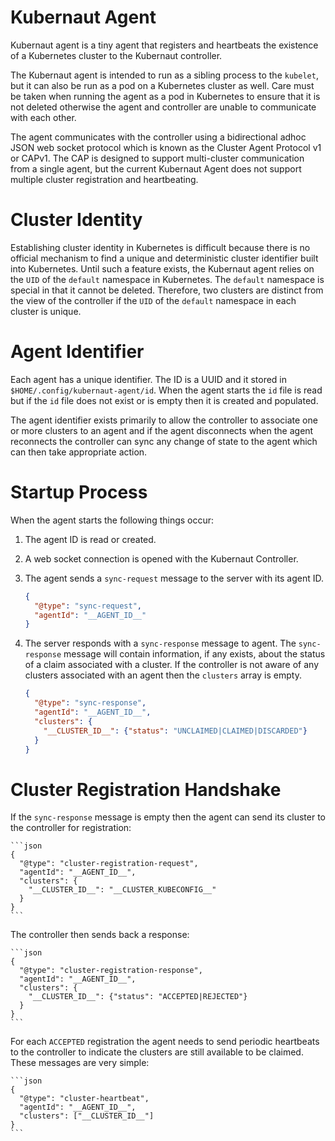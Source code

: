 # Kubernaut Agent

Kubernaut agent is a tiny agent that registers and heartbeats the existence of a Kubernetes cluster to the Kubernaut controller. 

The Kubernaut agent is intended to run as a sibling process to the `kubelet`, but it can also be run as a pod on a Kubernetes cluster as well. Care must be taken when running the agent as a pod in Kubernetes to ensure that it is not deleted otherwise the agent and controller are unable to communicate with each other.

The agent communicates with the controller using a bidirectional adhoc JSON web socket protocol which is known as the Cluster Agent Protocol v1 or CAPv1. The CAP is designed to support multi-cluster communication from a single agent, but the current Kubernaut Agent does not support multiple cluster registration and heartbeating.

# Cluster Identity

Establishing cluster identity in Kubernetes is difficult because there is no official mechanism to find a unique and deterministic cluster identifier built into Kubernetes. Until such a feature exists, the Kubernaut agent relies on the `UID` of the `default` namespace in Kubernetes. The `default` namespace is special in that it cannot be deleted. Therefore, two clusters are distinct from the view of the controller if the `UID` of the `default` namespace in each cluster is unique.

# Agent Identifier 

Each agent has a unique identifier. The ID is a UUID and it stored in `$HOME/.config/kubernaut-agent/id`. When the agent starts the `id` file is read but if the `id` file does not exist or is empty then it is created and populated.

The agent identifier exists primarily to allow the controller to associate one or more clusters to an agent and if the agent disconnects when the agent reconnects the controller can sync any change of state to the agent which can then take appropriate action.

# Startup Process

When the agent starts the following things occur:

1. The agent ID is read or created.
2. A web socket connection is opened with the Kubernaut Controller.
3. The agent sends a `sync-request` message to the server with its agent ID.

    ```json
    {
      "@type": "sync-request",
      "agentId": "__AGENT_ID__"
    }
    ```

4. The server responds with a `sync-response` message to agent. The `sync-response` message will contain information, if any exists, about the status of a claim associated with a cluster. If the controller is not aware of any clusters associated with an agent then the `clusters` array is empty.

    ```json
    {
      "@type": "sync-response",
      "agentId": "__AGENT_ID__",
      "clusters": {
        "__CLUSTER_ID__": {"status": "UNCLAIMED|CLAIMED|DISCARDED"}
      }
    }
    ```

# Cluster Registration Handshake

If the `sync-response` message is empty then the agent can send its cluster to the controller for registration:

    ```json
    {
      "@type": "cluster-registration-request",
      "agentId": "__AGENT_ID__",
      "clusters": {
        "__CLUSTER_ID__": "__CLUSTER_KUBECONFIG__"
      }
    }
    ```

The controller then sends back a response:

    ```json
    {
      "@type": "cluster-registration-response",
      "agentId": "__AGENT_ID__",
      "clusters": {
        "__CLUSTER_ID__": {"status": "ACCEPTED|REJECTED"}
      }
    }
    ```

For each `ACCEPTED` registration the agent needs to send periodic heartbeats to the controller to indicate the clusters are still available to be claimed. These messages are very simple:

    ```json
    {
      "@type": "cluster-heartbeat",
      "agentId": "__AGENT_ID__",
      "clusters": ["__CLUSTER_ID__"]
    }
    ```

    
    
    
    
    
    
    
    
    
    
    
    
    
    
    
    
    
    
    
    
    
    
    
    
    
    
    
